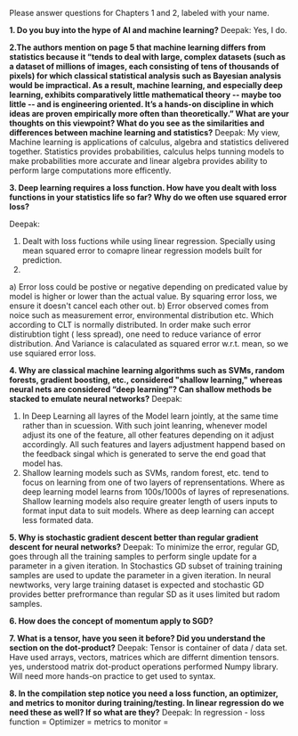 
Please answer questions for Chapters 1 and 2, labeled with your name.


**1. Do you buy into the hype of AI and machine learning?**
Deepak: Yes, I do. 

**2.The authors mention on page 5 that machine learning differs from statistics because it “tends to deal with large, complex datasets (such as a dataset of millions of images, each consisting of tens of thousands of pixels) for which classical statistical analysis such as Bayesian analysis would be impractical.  As a result, machine learning, and especially deep learning, exhibits comparatively little mathematical theory -- maybe too little -- and is engineering oriented.  It’s a hands-on discipline in which ideas are proven empirically more often than theoretically.”
What are your thoughts on this viewpoint?  What do you see as the similarities and differences between machine learning and statistics?**
Deepak:
My view, Machine learning is applications of calculus, algebra and statistics delivered together.
Statistics provides probabilities, calculus helps tunning models to make probabilities more accurate and linear algebra provides ability to perform large computations more efficently. 


**3. Deep learning requires a loss function.  How have you dealt with loss functions in your statistics life so far?  Why do we often use squared error loss?**

Deepak: 
1) Dealt with loss fuctions while using linear regression. Specially using mean squared error to comapre linear regression models built for prediction.
2) 
 a) Error loss could be postive or negative depending on predicated value by model is higher or lower than the actual value. By squaring error loss, we ensure it doesn't cancel each other out.
 b) Error observed comes from noice such as measurement error, environmental distribution etc. Which according to CLT is normally distributed. In order make such error distirubtion tight ( less spread), one need to reduce variance of error distribution. And Variance is calaculated as squared error w.r.t. mean, so we use squiared error loss.


**4. Why are classical machine learning algorithms such as SVMs, random forests, gradient boosting, etc., considered "shallow learning," whereas neural nets are considered “deep learning”? Can shallow methods be stacked to emulate neural networks?**
Deepak:
1) In Deep Learning all layres of the Model learn jointly, at the same time rather than in scuession. With such joint leanring, whenever model adjust its one of the feature, all other features depending on it adjust accordingly. All such features and layers adjustment happend based on the feedback singal which is generated to serve the end goad that model has.
2) Shallow learning models such as SVMs, random forest,  etc. tend to focus on learning from one of two layers of reprensentations. Where as deep learning model learns from 100s/1000s of layres of represenations. 
Shallow learning models also require greater length of users inputs to format input data to suit models. Where as deep learning can accept less formated data. 


**5. Why is stochastic gradient descent better than regular gradient descent for neural networks?**
Deepak:
To minimize the error, regular GD, goes through all the training samples to perform single update for a parameter in a given iteration. In Stochastics GD subset of training training samples are used to update the parameter in a given iteration.
In neural newtworks, very large training dataset is expected and stochastic GD provides better prefrormance than regular SD as it uses limited but radom samples.


**6. How does the concept of momentum apply to SGD?**





**7. What is a tensor, have you seen it before?  Did you understand the section on the dot-product?**
Deepak:
Tensor is container of data / data set. Have used arrays, vectors, matrices which are differnt dimention tensors. yes, understood matrix dot-product operations performed Numpy library. Will need more hands-on practice to get used to syntax.




**8. In the compilation step notice you need a loss function, an optimizer, and metrics to monitor during training/testing. In linear regression do we need these as well? If so what are they?**
Deepak:
In regression -
loss function = 
Optimizer = 
metrics to monitor = 



